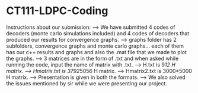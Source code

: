 # CT111-LDPC-Coding

Instructions about our submission:
--> We have submitted 4 codes of decoders (monte carlo simulations included) and 4 codes of decoders that produced our results for convergence graphs.
--> graphs folder has 2 subfolders, convergence graphs and monte carlo graphs... each of them has our c++ results and graphs and also the .mat file that we made to plot the graphs.
--> 3 matrices are in the form of .txt and when asked while running the code, input the name of matrix with .txt.
--> H.txt is 9*12 H matrix.
--> Hmatrix.txt is 3792*5056 H matrix.
--> Hmatrix2.txt is 3000*5000 H matrix.
--> Presentation is given in both the formats.
--> We also solved the issues mentioned by sir while we were presenting our project.
